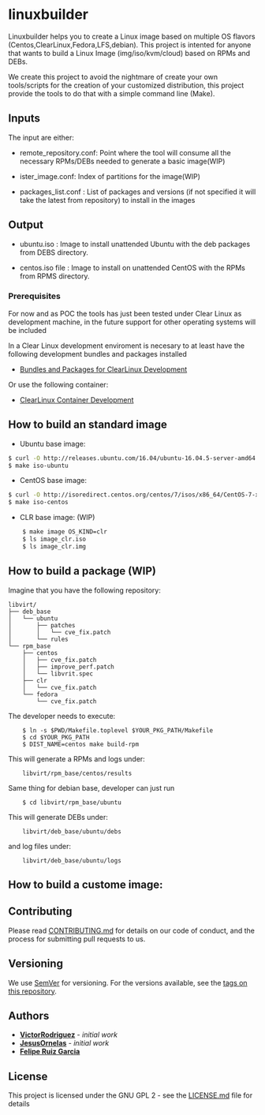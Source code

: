 # linuxbuilder

Linuxbuilder helps you to create a Linux image based on multiple OS flavors
(Centos,ClearLinux,Fedora,LFS,debian).
This project is intented for anyone that wants
to build a Linux Image (img/iso/kvm/cloud) based on RPMs and DEBs. 

We create this project to avoid the nightmare of create your own tools/scripts
for the creation of your customized distribution,
this project provide the tools to do that
with a simple command line (Make).

## Inputs

The input are either: 

* remote_repository.conf: Point where the tool will consume all the
  necessary RPMs/DEBs needed to generate a basic image(WIP)

* ister_image.conf: Index of partitions for the image(WIP)

* packages_list.conf : List of packages and versions (if not specified it will
  take the latest from repository) to install in the images


## Output

* ubuntu.iso : Image to install unattended Ubuntu with the deb packages from
DEBS directory.

* centos.iso file : Image to install on unattended CentOS with the RPMs from
RPMS directory.


### Prerequisites

For now and as POC the tools has just been tested under Clear Linux as development
machine, in the future support for other operating systems will be included

In a Clear Linux development enviroment is necesary to at least have the following 
development bundles and packages installed

*	[Bundles and Packages for ClearLinux Development](
github.com/clearlinux/clr-bundles/blob/master/bundles/os-clr-on-clr)


Or use the following container:
*	[ClearLinux Container Development](https://hub.docker.com/_/clearlinux/)


<TBD>


## How to build an standard image

* Ubuntu base image:

```bash cp $YOUR_DEBS DEBS
$ curl -O http://releases.ubuntu.com/16.04/ubuntu-16.04.5-server-amd64.iso
$ make iso-ubuntu
```
* CentOS base image:

```bash cp $YOUR_RPMS RPMS
$ curl -O http://isoredirect.centos.org/centos/7/isos/x86_64/CentOS-7-x86_64-Minimal-1804.iso
$ make iso-centos
```

* CLR base image: (WIP)

```bash
    $ make image OS_KIND=clr
    $ ls image_clr.iso
    $ ls image_clr.img
```

## How to build a package (WIP)

Imagine that you have the following repository: 

```
libvirt/
├── deb_base
│   └── ubuntu
│       ├── patches
│       │   └── cve_fix.patch
│       └── rules
└── rpm_base
    ├── centos
    │   ├── cve_fix.patch
    │   ├── improve_perf.patch
    │   └── libvrit.spec
    ├── clr
    │   └── cve_fix.patch
    └── fedora
        └── cve_fix.patch
```

The developer needs to execute:

```
    $ ln -s $PWD/Makefile.toplevel $YOUR_PKG_PATH/Makefile
    $ cd $YOUR_PKG_PATH
    $ DIST_NAME=centos make build-rpm
```

This will generate a RPMs and logs under:

```
    libvirt/rpm_base/centos/results
```

Same thing for debian base, developer can just run 

```
    $ cd libvirt/rpm_base/ubuntu
```
This will generate DEBs under:

```
    libvirt/deb_base/ubuntu/debs
```

and log files under:

```
    libvirt/deb_base/ubuntu/logs
```

## How to build a custome image:

## Contributing

Please read
[CONTRIBUTING.md](https://gist.github.com/PurpleBooth/b24679402957c63ec426)
for details on our code of conduct,
and the process for submitting pull requests to us.

## Versioning

We use [SemVer](http://semver.org/) for versioning.
For the versions available, see the
[tags on this repository](github.com/VictorRodriguez/linuxbuilder/tags).

## Authors

* **[VictorRodriguez](https://github.com/VictorRodriguez)** - *initial work*
* **[JesusOrnelas](https://github.com/chuyd)** - *initial work*
* **[Felipe Ruiz Garcia](https://github.com/FelipeRuizGarcia)**

## License

This project is licensed under the GNU GPL 2 - see the [LICENSE.md](LICENSE.md) file for details


